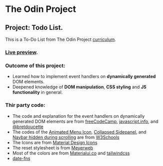 # The Odin Project
## Project: Todo List.
This is a To-Do List from The Odin Project [curriculum](https://www.theodinproject.com/lessons/node-path-javascript-todo-list).
### [Live preview](https://dantenebris.github.io/Project-Todo-List/).
### Outcome of this project:
- Learned how to implement event handlers on  **dynamically generated** DOM elements.
- Deepened knowledge of **DOM manipulation**, **CSS styling** and **JS functionality** in general.
### Thir party code:
- The code and explanation for the event handlers on dynamically generated DOM elements are from [freeCodeCamp](https://forum.freecodecamp.org/t/event-handlers-on-dynamically-generated-dom-element-does-not-work-until-page-refresh/361243), [javascript.info](https://javascript.info/event-delegation), and [@bretdoucette](https://medium.com/@bretdoucette/part-4-what-is-event-delegation-in-javascript-f5c8c0de2983)
- The codes of the [Animated Menu Icon](www.w3schools.com/howto/howto_css_menu_icon.asp), [Collapsed Sidepanel](www.w3schools.com/howto/howto_js_collapse_sidepanel.asp), and [Navbar hidden during scrolling](www.w3schools.com/howto/howto_js_navbar_hide_scroll.asp) are from [W3Schools](www.w3schools.com/howto/)
- The Icons are from [Material Design Icons](https://materialdesignicons.com/)
- The reset stylesheet is from [Meyerweb](http://meyerweb.com/eric/tools/css/reset)
- Most of the colors are from [Materialui.co](https://materialui.co/colors/) and [tailwindcss](https://tailwindcss.com/docs/customizing-colors)
- [date-fns](https://github.com/date-fns/date-fns)